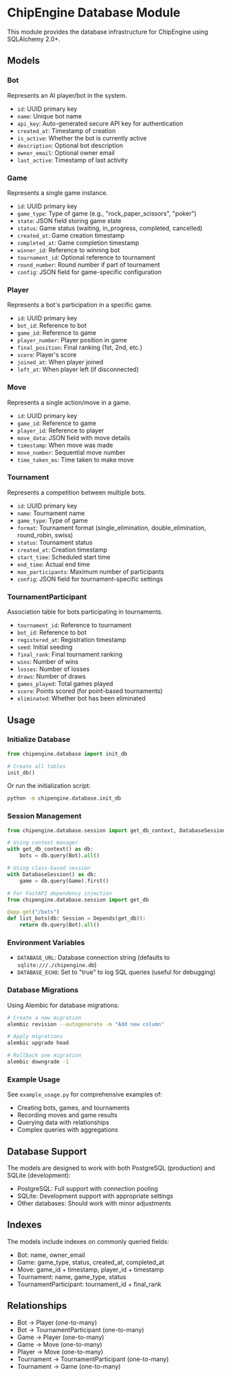 # ChipEngine Database Module

This module provides the database infrastructure for ChipEngine using SQLAlchemy 2.0+.

## Models

### Bot
Represents an AI player/bot in the system.
- `id`: UUID primary key
- `name`: Unique bot name
- `api_key`: Auto-generated secure API key for authentication
- `created_at`: Timestamp of creation
- `is_active`: Whether the bot is currently active
- `description`: Optional bot description
- `owner_email`: Optional owner email
- `last_active`: Timestamp of last activity

### Game
Represents a single game instance.
- `id`: UUID primary key
- `game_type`: Type of game (e.g., "rock_paper_scissors", "poker")
- `state`: JSON field storing game state
- `status`: Game status (waiting, in_progress, completed, cancelled)
- `created_at`: Game creation timestamp
- `completed_at`: Game completion timestamp
- `winner_id`: Reference to winning bot
- `tournament_id`: Optional reference to tournament
- `round_number`: Round number if part of tournament
- `config`: JSON field for game-specific configuration

### Player
Represents a bot's participation in a specific game.
- `id`: UUID primary key
- `bot_id`: Reference to bot
- `game_id`: Reference to game
- `player_number`: Player position in game
- `final_position`: Final ranking (1st, 2nd, etc.)
- `score`: Player's score
- `joined_at`: When player joined
- `left_at`: When player left (if disconnected)

### Move
Represents a single action/move in a game.
- `id`: UUID primary key
- `game_id`: Reference to game
- `player_id`: Reference to player
- `move_data`: JSON field with move details
- `timestamp`: When move was made
- `move_number`: Sequential move number
- `time_taken_ms`: Time taken to make move

### Tournament
Represents a competition between multiple bots.
- `id`: UUID primary key
- `name`: Tournament name
- `game_type`: Type of game
- `format`: Tournament format (single_elimination, double_elimination, round_robin, swiss)
- `status`: Tournament status
- `created_at`: Creation timestamp
- `start_time`: Scheduled start time
- `end_time`: Actual end time
- `max_participants`: Maximum number of participants
- `config`: JSON field for tournament-specific settings

### TournamentParticipant
Association table for bots participating in tournaments.
- `tournament_id`: Reference to tournament
- `bot_id`: Reference to bot
- `registered_at`: Registration timestamp
- `seed`: Initial seeding
- `final_rank`: Final tournament ranking
- `wins`: Number of wins
- `losses`: Number of losses
- `draws`: Number of draws
- `games_played`: Total games played
- `score`: Points scored (for point-based tournaments)
- `eliminated`: Whether bot has been eliminated

## Usage

### Initialize Database

```python
from chipengine.database import init_db

# Create all tables
init_db()
```

Or run the initialization script:
```bash
python -m chipengine.database.init_db
```

### Session Management

```python
from chipengine.database.session import get_db_context, DatabaseSession

# Using context manager
with get_db_context() as db:
    bots = db.query(Bot).all()

# Using class-based session
with DatabaseSession() as db:
    game = db.query(Game).first()

# For FastAPI dependency injection
from chipengine.database.session import get_db

@app.get("/bots")
def list_bots(db: Session = Depends(get_db)):
    return db.query(Bot).all()
```

### Environment Variables

- `DATABASE_URL`: Database connection string (defaults to `sqlite:///./chipengine.db`)
- `DATABASE_ECHO`: Set to "true" to log SQL queries (useful for debugging)

### Database Migrations

Using Alembic for database migrations:

```bash
# Create a new migration
alembic revision --autogenerate -m "Add new column"

# Apply migrations
alembic upgrade head

# Rollback one migration
alembic downgrade -1
```

### Example Usage

See `example_usage.py` for comprehensive examples of:
- Creating bots, games, and tournaments
- Recording moves and game results
- Querying data with relationships
- Complex queries with aggregations

## Database Support

The models are designed to work with both PostgreSQL (production) and SQLite (development):
- PostgreSQL: Full support with connection pooling
- SQLite: Development support with appropriate settings
- Other databases: Should work with minor adjustments

## Indexes

The models include indexes on commonly queried fields:
- Bot: name, owner_email
- Game: game_type, status, created_at, completed_at
- Move: game_id + timestamp, player_id + timestamp
- Tournament: name, game_type, status
- TournamentParticipant: tournament_id + final_rank

## Relationships

- Bot -> Player (one-to-many)
- Bot -> TournamentParticipant (one-to-many)
- Game -> Player (one-to-many)
- Game -> Move (one-to-many)
- Player -> Move (one-to-many)
- Tournament -> TournamentParticipant (one-to-many)
- Tournament -> Game (one-to-many)